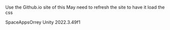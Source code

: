 Use the Github.io site of this
May need to refresh the site to have it load the css

SpaceAppsOrrey
Unity 2022.3.49f1